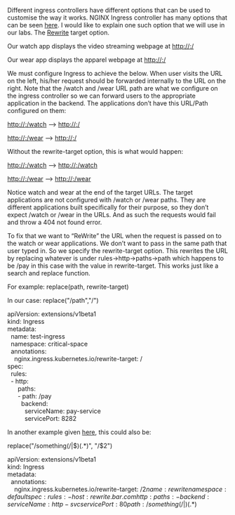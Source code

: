 Different ingress controllers have different options that can be used to customise the way it works. NGINX Ingress controller has many options that can be seen [here](https://kubernetes.github.io/ingress-nginx/examples/). I would like to explain one such option that we will use in our labs. The [Rewrite](https://kubernetes.github.io/ingress-nginx/examples/rewrite/) target option.

Our watch app displays the video streaming webpage at [http://<watch-service>:<port>/](http://%3cwatch-service%3e:%3cport%3e/)

Our wear app displays the apparel webpage at [http://<wear-service>:<port>/](http://%3cwear-service%3e:%3cport%3e/)

We must configure Ingress to achieve the below. When user visits the URL on the left, his/her request should be forwarded internally to the URL on the right. Note that the /watch and /wear URL path are what we configure on the ingress controller so we can forward users to the appropriate application in the backend. The applications don’t have this URL/Path configured on them:

[http://<ingress-service>:<ingress-port>/watch](http://%3cingress-service%3e:%3cingress-port%3e/watch) –> [http://<watch-service>:<port>/](http://%3cwatch-service%3e:%3cport%3e/)

[http://<ingress-service>:<ingress-port>/wear](http://%3cingress-service%3e:%3cingress-port%3e/wear) –> [http://<wear-service>:<port>/](http://%3cwear-service%3e:%3cport%3e/)

Without the rewrite-target option, this is what would happen:

[http://<ingress-service>:<ingress-port>/watch](http://%3cingress-service%3e:%3cingress-port%3e/watch) –> [http://<watch-service>:<port>/watch](http://%3cwatch-service%3e:%3cport%3e/watch)

[http://<ingress-service>:<ingress-port>/wear](http://%3cingress-service%3e:%3cingress-port%3e/wear) –> [http://<wear-service>:<port>/wear](http://%3cwear-service%3e:%3cport%3e/wear)

Notice watch and wear at the end of the target URLs. The target applications are not configured with /watch or /wear paths. They are different applications built specifically for their purpose, so they don’t expect /watch or /wear in the URLs. And as such the requests would fail and throw a 404 not found error.

To fix that we want to “ReWrite” the URL when the request is passed on to the watch or wear applications. We don’t want to pass in the same path that user typed in. So we specify the rewrite-target option. This rewrites the URL by replacing whatever is under rules->http->paths->path which happens to be /pay in this case with the value in rewrite-target. This works just like a search and replace function.

For example: replace(path, rewrite-target)

In our case: replace("/path","/")

apiVersion: extensions/v1beta1  
kind: Ingress  
metadata:  
  name: test-ingress  
  namespace: critical-space  
  annotations:  
    nginx.ingress.kubernetes.io/rewrite-target: /  
spec:  
  rules:  
  - http:  
      paths:  
      - path: /pay  
        backend:  
          serviceName: pay-service  
          servicePort: 8282

In another example given [here](https://kubernetes.github.io/ingress-nginx/examples/rewrite/), this could also be:

replace("/something(/|$)(.*)", "/$2")

apiVersion: extensions/v1beta1  
kind: Ingress  
metadata:  
  annotations:  
    nginx.ingress.kubernetes.io/rewrite-target: /$2  
  name: rewrite  
  namespace: default  
spec:  
  rules:  
  - host: rewrite.bar.com  
    http:  
      paths:  
      - backend:  
          serviceName: http-svc  
          servicePort: 80  
        path: /something(/|$)(.*)